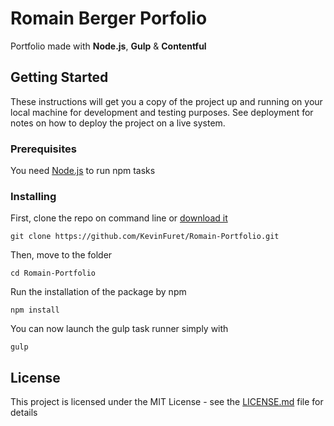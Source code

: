 # Romain Berger Porfolio

Portfolio made with **Node.js**, **Gulp** & **Contentful**

## Getting Started
These instructions will get you a copy of the project up and running on your local machine for development and testing purposes. See deployment for notes on how to deploy the project on a live system.

### Prerequisites

You need [Node.js](https://nodejs.org/en/) to run npm tasks

### Installing

First, clone the repo on command line or [download it](x-github-client://openRepo/https://github.com/KevinFuret/Romain-Portfolio)
```
git clone https://github.com/KevinFuret/Romain-Portfolio.git
```

Then, move to the folder
```
cd Romain-Portfolio
```

Run the installation of the package by npm
```
npm install
```

You can now launch the gulp task runner simply with
```
gulp
```
## License

This project is licensed under the MIT License - see the  [LICENSE.md](https://gist.github.com/PurpleBooth/LICENSE.md)  file for details
